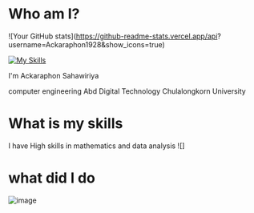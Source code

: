 # Who am I?

![Your GitHub stats](https://github-readme-stats.vercel.app/api?
username=Ackaraphon1928&show_icons=true)

[![My Skills](https://skillicons.dev/icons?i=java,cpp,python,html,css,js&theme=light)](https://skillicons.dev)

I'm Ackaraphon Sahawiriya

computer engineering Abd Digital Technology Chulalongkorn University

# What is my skills

I have High skills in mathematics and data analysis 
![]
# what did I do 


![image](https://cdn.britannica.com/36/234736-050-4AC5B6D5/Scottish-fold-cat.jpg)
